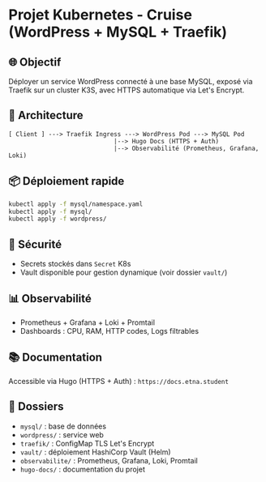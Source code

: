 # Projet Kubernetes - Cruise (WordPress + MySQL + Traefik)

## 🌐 Objectif
Déployer un service WordPress connecté à une base MySQL, exposé via Traefik sur un cluster K3S, avec HTTPS automatique via Let's Encrypt.

## 📐 Architecture
```
[ Client ] ---> Traefik Ingress ---> WordPress Pod ---> MySQL Pod
                             |--> Hugo Docs (HTTPS + Auth)
                             |--> Observabilité (Prometheus, Grafana, Loki)
```

## 📦 Déploiement rapide

```bash
kubectl apply -f mysql/namespace.yaml
kubectl apply -f mysql/
kubectl apply -f wordpress/
```

## 🔐 Sécurité
- Secrets stockés dans `Secret` K8s
- Vault disponible pour gestion dynamique (voir dossier `vault/`)

## 📊 Observabilité
- Prometheus + Grafana + Loki + Promtail
- Dashboards : CPU, RAM, HTTP codes, Logs filtrables

## 📚 Documentation
Accessible via Hugo (HTTPS + Auth) : `https://docs.etna.student`

## 📁 Dossiers
- `mysql/` : base de données
- `wordpress/` : service web
- `traefik/` : ConfigMap TLS Let's Encrypt
- `vault/` : déploiement HashiCorp Vault (Helm)
- `observabilite/` : Prometheus, Grafana, Loki, Promtail
- `hugo-docs/` : documentation du projet
